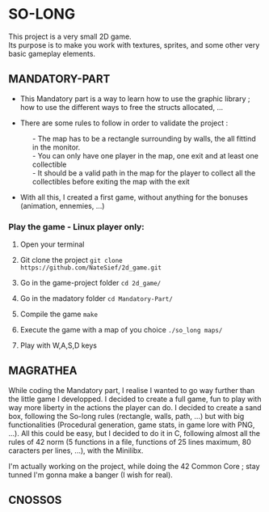 # SO-LONG

This project is a very small 2D game. </br>
Its purpose is to make you work with textures, sprites, and some other very basic gameplay elements. </br>

## MANDATORY-PART
- This Mandatory part is a way to learn how to use the graphic library ; how to use the different ways to free the structs allocated, ...

- There are some rules to follow in order to validate the project :
    <ol>
    - The map has to be a rectangle surrounding by walls, the all fittind in the monitor. </br>
    - You can only have one player in the map, one exit and at least one collectible </br>
    - It should be a valid path in the map for the player to collect all the collectibles before exiting the map with the exit </br>
    </ol>

- With all this, I created a first game, without anything for the bonuses (animation, ennemies, ...)

### Play the game - Linux player only:

1. Open your terminal

2. Git clone the project ```git clone https://github.com/NateSief/2d_game.git```

3. Go in the game-project folder ```cd 2d_game/```

4. Go in the madatory folder ```cd Mandatory-Part/```

5. Compile the game ```make```

6. Execute the game with a map of you choice ```./so_long maps/```

7. Play with W,A,S,D keys

## MAGRATHEA
While coding the Mandatory part, I realise I wanted to go way further than the little game I developped. I decided to create a full game, fun to play with way more liberty in the actions the player can do.
I decided to create a sand box, following the So-long rules (rectangle, walls, path, ...) but with big functionalities (Procedural generation, game stats, in game lore with PNG, ...). All this could be easy, but I decided to do it in C, following almost all the rules of 42 norm (5 functions in a file, functions of 25 lines maximum, 80 caracters per lines, ...), with the Minilibx.

I'm actually working on the project, while doing the 42 Common Core ; stay tunned I'm gonna make a banger (I wish for real). 

## CNOSSOS
